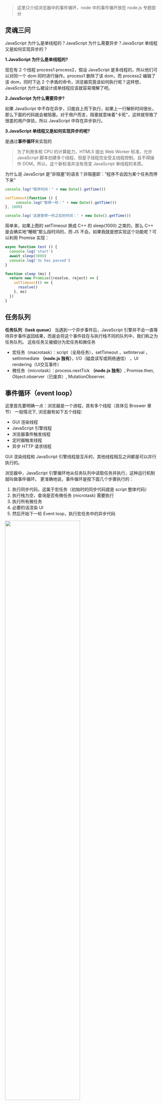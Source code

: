 >这里只介绍浏览器中的事件循环，node 中的事件循环放在 node.js 专题部分

## 灵魂三问
JavaScript 为什么是单线程的？JavaScript 为什么需要异步？JavaScript 单线程又是如何实现异步的？


**1.JavaScript 为什么是单线程的?**


现在有 2 个线程 process1 process2，假设 JavaScript 是多线程的，所以他们可以对同一个 dom 同时进行操作。process1 删除了该 dom，而 process2 编辑了该 dom，同时下达 2 个矛盾的命令，浏览器究竟该如何执行呢？这样想，JavaScript 为什么被设计成单线程应该就容易理解了吧。


**2.JavaScript 为什么需要异步?**


如果 JavaScript 中不存在异步，只能自上而下执行，如果上一行解析时间很长，那么下面的代码就会被阻塞。对于用户而言，阻塞就意味着"卡死"，这样就导致了很差的用户体验，所以 JavaScript 中存在异步执行。


**3.JavaScript 单线程又是如何实现异步的呢?**


是通过**事件循环**来实现的

>为了利用多核 CPU 的计算能力，HTML5 提出 Web Worker 标准，允许 JavaScript 脚本创建多个线程，但是子线程完全受主线程控制，且不得操作 DOM。所以，这个新标准并没有改变 JavaScript 单线程的本质。

为什么说 JavaScript 是“非阻塞”的语言？非阻塞即：“程序不会因为某个任务而停下来”
```js
console.log("程序时间：" + new Date().getTime())

setTimeout(function () {
     console.log("暂停一秒：" + new Date().getTime())
}, 1000)

console.log('这是暂停一秒之后的时间：' + new Date().getTime())
```
简单来，如果上图的 setTimeout 换成 C++ 的 sleep(1000) 之类的，那么 C++ 是会确实地“睡眠”那么段时间的，而 JS 不会。如果我就是想实现这个功能呢？可以利用 Promise 实现：
```js
async function test () {
  console.log('start')
  await sleep(3000)
  console.log('3s has passed')
}

function sleep (ms) {
  return new Promise((resolve, reject) => {
    setTimeout(() => {
      resolve()
    }, ms)
  })
}
```
## 任务队列
**任务队列（task queue）**
当遇到一个异步事件后，JavaScript 引擎并不会一直等待异步事件返回结果，而是会将这个事件挂在与执行栈不同的队列中，我们称之为任务队列。
这些任务又被细分为宏任务和微任务
- 宏任务（macrotask）：script（全局任务），setTimeout ，setInterval ，setImmediate **（node.js 独有）**，I/O（磁盘读写或网络通信） ，UI rendering（UI交互事件）
- 微任务（microtask）：process.nextTick **（node.js 独有）**, Promise.then, Object.observer（已废弃）, MutationObserver.

## 事件循环（event loop）
这里首先要明确一点：浏览器是一个进程，其有多个线程（具体见 Broswer 章节）
一般情况下, 浏览器有如下五个线程:
*   GUI 渲染线程
*   JavaScript 引擎线程
*   浏览器事件触发线程
*   定时器触发线程
*   异步 HTTP 请求线程


GUI 渲染线程和 JavaScript 引擎线程是互斥的，其他线程相互之间都是可以并行执行的。


浏览器中，JavaScript 引擎循环地从任务队列中读取任务并执行，这种运行机制就叫做事件循环。
更准确地说，事件循环是按下面几个步骤执行的：
1.  执行同步代码，这属于宏任务（初始时的同步代码就是 script 整体代码）
2.  执行栈为空，查询是否有微任务 (microtask) 需要执行
3.  执行所有微任务
4.  必要的话渲染 UI
5.  然后开始下一轮 Event loop，执行宏任务中的异步代码

<img src="https://github.com/ChenMingK/WebKnowledges-Notes/blob/master/images/eventloop.png" width=70%/>

## 例题
```js
    setTimeout(function () {
      console.log(1);
    }, 0);
    
    Promise.resolve(function () {
      console.log(2);
    })
    
    new Promise(function (resolve) {
      console.log(3);
    });
    
    console.log(4);
    
    //上述代码的输出结果是什么？？？
```
正确答案是`------------------->` 3 4 1 
解释如下：
``` js
    // 遇到 setTimeout 将 setTimeout 回调放入宏仁务队列中
    setTimeout(function () {
      console.log(1)
    }, 0)

    // 遇到了 promise，但是并没有 then 方法回调 
    // 所以这句代码会在执行过程中进入我们当前的执行上下文 紧接着就出栈了
    Promise.resolve(function () {
      console.log(2)
    })

    // 遇到了一个 new Promise，Promise 有一个原则就是在初始化 Promise 的时候Promise 内部的构造器函数会立即执行，
    // 因此在这里会立即输出一个 3，所以这个 3 是第一个输出的
    new Promise(function (resolve) {
      console.log(3)
    })
    // 然后第二个输出 4  当代码执行完毕后回去微任务队列查找有没有任务，
    // 发现微任务队列是空的，那么就去宏仁务队列中查找，发现有一个我们刚刚放进去的setTimeout 回调函数，
    // 那么就取出这个任务进行执行，所以紧接着输出1
    console.log(4)
```

太简单了？来看看这题：
```js
console.log('begin'); // 1.begin
setTimeout(() => {
    console.log('setTimeout 1'); // 3.setTimeout 1
    Promise.resolve() // Promise.resolve().then ：直接把 then 回调放入微任务队列
        .then(() => {
            console.log('promise 1'); // 5.promise 1
            setTimeout(() => {
                console.log('setTimeout2'); // 8. setTimeout2
            });
        })
        .then(() => {
            console.log('promise 2'); // 7. promise 2  注意7比8要快，then 方法返回一个新的 Promise 对象
        });
    new Promise(resolve => {
        console.log('a'); // 4. a
        resolve();
    }).then(() => {
        console.log('b'); // 6. b
    });
}, 0);
console.log('end'); // 2.end
```
